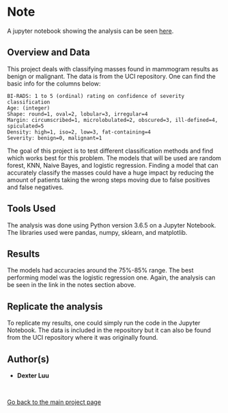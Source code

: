 # Note
A jupyter notebook showing the analysis can be seen [here](https://nbviewer.jupyter.org/github/dexkluu/Mammogram-Mass-Classification/blob/master/Mammogram%20Mass%20Classification.ipynb).

## Overview and Data
This project deals with classifying masses found in mammogram results as benign or malignant. The data is from the UCI repository. One can find the basic info for the columns below:
```
BI-RADS: 1 to 5 (ordinal) rating on confidence of severity classification 
Age: (integer) 
Shape: round=1, oval=2, lobular=3, irregular=4 
Margin: circumscribed=1, microlobulated=2, obscured=3, ill-defined=4, spiculated=5 
Density: high=1, iso=2, low=3, fat-containing=4 
Severity: benign=0, malignant=1 
```
The goal of this project is to test different classification methods and find which works best for this problem. The models that will be used are random forest, KNN, Naive Bayes, and logistic regression. Finding a model that can accurately classify the masses could have a huge impact by reducing the amount of patients taking the wrong steps moving due to false positives and false negatives.

## Tools Used
The analysis was done using Python version 3.6.5 on a Jupyter Notebook. The libraries used were pandas, numpy, sklearn, and matplotlib.

## Results
The models had accuracies around the 75%-85% range. The best performing model was the logistic regression one. Again, the analysis can be seen in the link in the notes section above.

## Replicate the analysis
To replicate my results, one could simply run the code in the Jupyter Notebook. The data is included in the repository but it can also be found from the UCI repository where it was originally found.

## Author(s)

* **Dexter Luu**

<br>

[Go back to the main project page](https://dexkluu.github.io/Dexter/)
